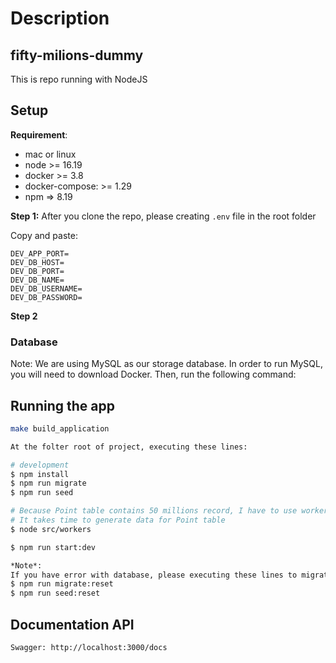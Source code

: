 # Description
## fifty-milions-dummy

This is repo running with NodeJS 

## Setup

**Requirement**:
- mac or linux
- node >= 16.19
- docker >= 3.8
- docker-compose: >= 1.29
- npm => 8.19

**Step 1:**
After you clone the repo, please creating `.env` file in the root folder

Copy and paste:
```
DEV_APP_PORT=
DEV_DB_HOST=
DEV_DB_PORT=
DEV_DB_NAME=
DEV_DB_USERNAME=
DEV_DB_PASSWORD=
```

**Step 2**
<h3>Database</h3>

Note: We are using MySQL as our storage database. In order to run MySQL, you will need to download Docker. Then, run the following command:

## Running the app

```bash
make build_application

At the folter root of project, executing these lines:

# development
$ npm install
$ npm run migrate
$ npm run seed

# Because Point table contains 50 millions record, I have to use worker_thread to migrate and seed database.
# It takes time to generate data for Point table
$ node src/workers

$ npm run start:dev

*Note*:
If you have error with database, please executing these lines to migrate and seed your database again.
$ npm run migrate:reset
$ npm run seed:reset
```

## Documentation API
```
Swagger: http://localhost:3000/docs
```
